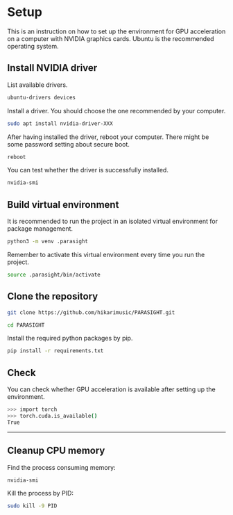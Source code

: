 # Setup

This is an instruction on how to set up the environment for GPU acceleration on a computer with NVIDIA graphics cards. 
Ubuntu is the recommended operating system. 

## Install NVIDIA driver 

List available drivers.

```sh
ubuntu-drivers devices
```

Install a driver. You should choose the one recommended by your computer.

```sh
sudo apt install nvidia-driver-XXX
```

After having installed the driver, reboot your computer. There might be some password setting about secure boot.

```sh
reboot
```

You can test whether the driver is successfully installed.

```sh
nvidia-smi
```

## Build virtual environment

It is recommended to run the project in an isolated virtual environment for package management.

```sh
python3 -m venv .parasight
```

Remember to activate this virtual environment every time you run the project.

```sh
source .parasight/bin/activate
```

## Clone the repository

```sh
git clone https://github.com/hikarimusic/PARASIGHT.git
```

```sh
cd PARASIGHT
```

Install the required python packages by pip.

```sh
pip install -r requirements.txt
```

## Check 

You can check whether GPU acceleration is available after setting up the environment.

```sh
>>> import torch
>>> torch.cuda.is_available()
True
```

---

## Cleanup CPU memory
Find the process consuming memory:
```sh
nvidia-smi
```
Kill the process by PID:
```sh
sudo kill -9 PID
```
